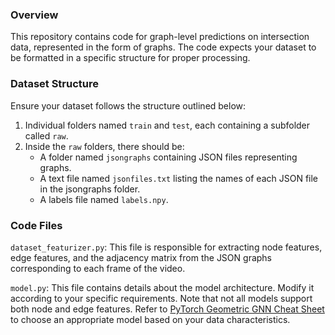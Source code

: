 ### Overview
This repository contains code for graph-level predictions on intersection data, represented in the form of graphs. The code expects your dataset to be formatted in a specific structure for proper processing.

### Dataset Structure
Ensure your dataset follows the structure outlined below:

1. Individual folders named `train` and `test`, each containing a subfolder called `raw`.
2. Inside the `raw` folders, there should be:
   - A folder named `jsongraphs` containing JSON files representing graphs.
   - A text file named `jsonfiles.txt` listing the names of each JSON file in the jsongraphs folder.
   - A labels file named `labels.npy`.

### Code Files
`dataset_featurizer.py`: This file is responsible for extracting node features, edge features, and the adjacency matrix from the JSON graphs corresponding to each frame of the video.

`model.py`: This file contains details about the model architecture. Modify it according to your specific requirements. Note that not all models support both node and edge features. Refer to [PyTorch Geometric GNN Cheat Sheet](https://pytorch-geometric.readthedocs.io/en/latest/cheatsheet/gnn_cheatsheet.html) to choose an appropriate model based on your data characteristics.
